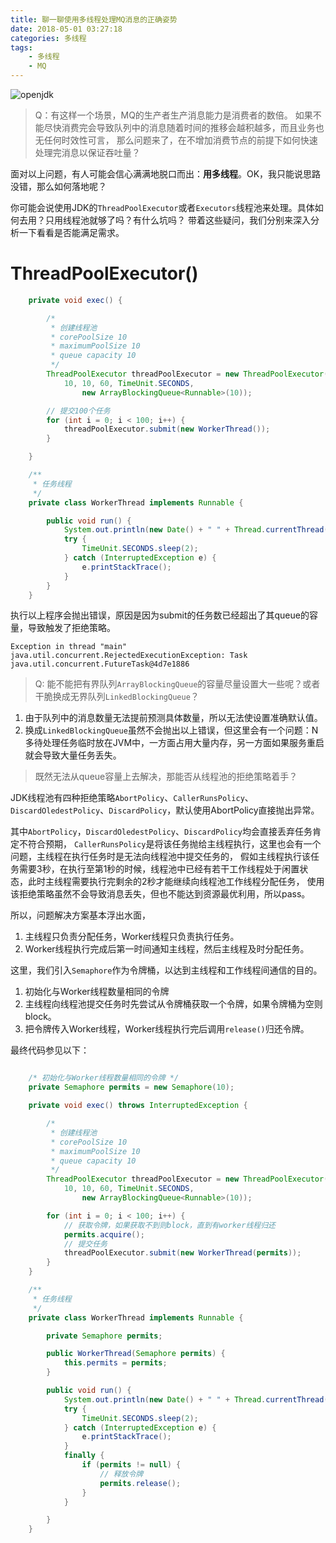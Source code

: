 ```yaml
---
title: 聊一聊使用多线程处理MQ消息的正确姿势
date: 2018-05-01 03:27:18
categories: 多线程
tags:
    - 多线程
    - MQ
---
```


![openjdk](/images/post/2018/05/01/rabbitmq-logo.png)

> Q：有这样一个场景，MQ的生产者生产消息能力是消费者的数倍。
> 如果不能尽快消费完会导致队列中的消息随着时间的推移会越积越多，而且业务也无任何时效性可言，
> 那么问题来了，在不增加消费节点的前提下如何快速处理完消息以保证吞吐量？

面对以上问题，有人可能会信心满满地脱口而出：**用多线程**。OK，我只能说思路没错，那么如何落地呢？

<!-- more -->
你可能会说使用JDK的`ThreadPoolExecutor`或者`Executors`线程池来处理。具体如何去用？只用线程池就够了吗？有什么坑吗？
带着这些疑问，我们分别来深入分析一下看看是否能满足需求。


# ThreadPoolExecutor()
```java
    private void exec() {

        /*
         * 创建线程池
         * corePoolSize 10
         * maximumPoolSize 10
         * queue capacity 10
         */
        ThreadPoolExecutor threadPoolExecutor = new ThreadPoolExecutor(
            10, 10, 60, TimeUnit.SECONDS,
                new ArrayBlockingQueue<Runnable>(10));

        // 提交100个任务
        for (int i = 0; i < 100; i++) {
            threadPoolExecutor.submit(new WorkerThread());
        }

    }

    /**
     * 任务线程
     */
    private class WorkerThread implements Runnable {

        public void run() {
            System.out.println(new Date() + " " + Thread.currentThread().getName() + " is running...");
            try {
                TimeUnit.SECONDS.sleep(2);
            } catch (InterruptedException e) {
                e.printStackTrace();
            }
        }
    }
```

执行以上程序会抛出错误，原因是因为submit的任务数已经超出了其queue的容量，导致触发了拒绝策略。
```
Exception in thread "main" java.util.concurrent.RejectedExecutionException: Task java.util.concurrent.FutureTask@4d7e1886
```
> Q: 能不能把有界队列`ArrayBlockingQueue`的容量尽量设置大一些呢？或者干脆换成无界队列`LinkedBlockingQueue`？

1. 由于队列中的消息数量无法提前预测具体数量，所以无法使设置准确默认值。
2. 换成`LinkedBlockingQueue`虽然不会抛出以上错误，但这里会有一个问题：N多待处理任务临时放在JVM中，一方面占用大量内存，另一方面如果服务重启就会导致大量任务丢失。

> 既然无法从queue容量上去解决，那能否从线程池的拒绝策略着手？

JDK线程池有四种拒绝策略`AbortPolicy`、`CallerRunsPolicy`、 `DiscardOledestPolicy`、`DiscardPolicy`，默认使用AbortPolicy直接抛出异常。

其中`AbortPolicy`，`DiscardOledestPolicy`、`DiscardPolicy`均会直接丢弃任务肯定不符合预期，
`CallerRunsPolicy`是将该任务抛给主线程执行，这里也会有一个问题，主线程在执行任务时是无法向线程池中提交任务的，
假如主线程执行该任务需要3秒，在执行至第1秒的时候，线程池中已经有若干工作线程处于闲置状态，此时主线程需要执行完剩余的2秒才能继续向线程池工作线程分配任务，
使用该拒绝策略虽然不会导致消息丢失，但也不能达到资源最优利用，所以pass。

所以，问题解决方案基本浮出水面，
1. 主线程只负责分配任务，Worker线程只负责执行任务。
2. Worker线程执行完成后第一时间通知主线程，然后主线程及时分配任务。

这里，我们引入`Semaphore`作为令牌桶，以达到主线程和工作线程间通信的目的。

1. 初始化与Worker线程数量相同的令牌
2. 主线程向线程池提交任务时先尝试从令牌桶获取一个令牌，如果令牌桶为空则block。
3. 把令牌传入Worker线程，Worker线程执行完后调用`release()`归还令牌。

最终代码参见以下：
```java

    /* 初始化与Worker线程数量相同的令牌 */
    private Semaphore permits = new Semaphore(10);

    private void exec() throws InterruptedException {

        /*
         * 创建线程池
         * corePoolSize 10
         * maximumPoolSize 10
         * queue capacity 10
         */
        ThreadPoolExecutor threadPoolExecutor = new ThreadPoolExecutor(
            10, 10, 60, TimeUnit.SECONDS,
                new ArrayBlockingQueue<Runnable>(10));

        for (int i = 0; i < 100; i++) {
            // 获取令牌，如果获取不到则block，直到有worker线程归还
            permits.acquire();
            // 提交任务
            threadPoolExecutor.submit(new WorkerThread(permits));
        }
    }

    /**
     * 任务线程
     */
    private class WorkerThread implements Runnable {

        private Semaphore permits;

        public WorkerThread(Semaphore permits) {
            this.permits = permits;
        }

        public void run() {
            System.out.println(new Date() + " " + Thread.currentThread().getName() + " is running...");
            try {
                TimeUnit.SECONDS.sleep(2);
            } catch (InterruptedException e) {
                e.printStackTrace();
            }
            finally {
                if (permits != null) {
                    // 释放令牌
                    permits.release();
                }
            }

        }
    }

```


